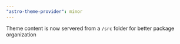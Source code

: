 ```yaml
---
"astro-theme-provider": minor
---
```


Theme content is now servered from a `/src` folder for better package organization
